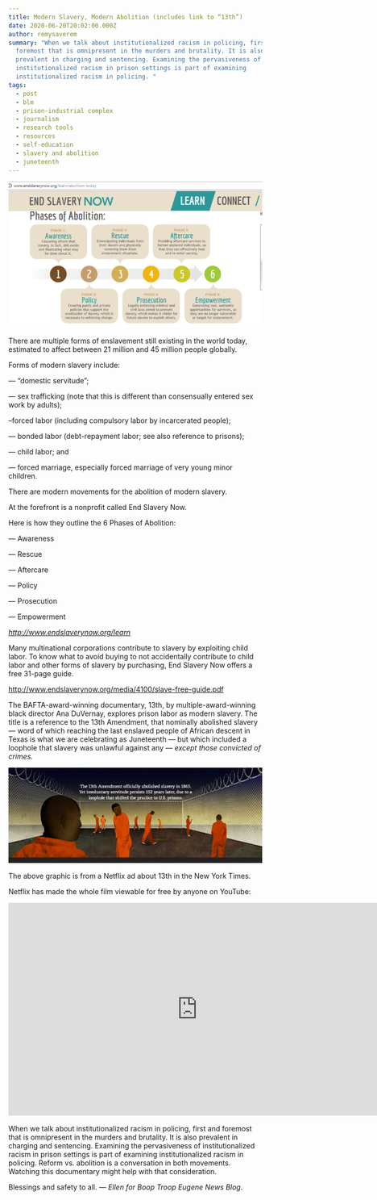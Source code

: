 ```yaml
---
title: Modern Slavery, Modern Abolition (includes link to “13th”)
date: 2020-06-20T20:02:00.000Z
author: remysaverem
summary: "When we talk about institutionalized racism in policing, first and
  foremost that is omnipresent in the murders and brutality. It is also
  prevalent in charging and sentencing. Examining the pervasiveness of
  institutionalized racism in prison settings is part of examining
  institutionalized racism in policing. "
tags:
  - post
  - blm
  - prison-industrial complex
  - journalism
  - research tools
  - resources
  - self-education
  - slavery and abolition
  - juneteenth
---
```

![modern abolition](/static/img/modern-abolition-1-.png)

There are multiple forms of enslavement still existing in the world today, estimated to affect between 21 million and 45 million people globally.

Forms of modern slavery include:

— “domestic servitude”;

— sex trafficking (note that this is different than consensually entered sex work by adults);

–forced labor (including compulsory labor by incarcerated people);

— bonded labor (debt-repayment labor; see also reference to prisons);

— child labor; and

— forced marriage, especially forced marriage of very young minor children.

There are modern movements for the abolition of modern slavery.

At the forefront is a nonprofit called End Slavery Now.

Here is how they outline the 6 Phases of Abolition:

— Awareness

— Rescue

— Aftercare

— Policy

— Prosecution

— Empowerment

*<http://www.endslaverynow.org/learn>*

Many multinational corporations contribute to slavery by exploiting child labor. To know what to avoid buying to not accidentally contribute to child labor and other forms of slavery by purchasing, End Slavery Now offers a free 31-page guide.

<http://www.endslaverynow.org/media/4100/slave-free-guide.pdf>

The BAFTA-award-winning documentary, 13th, by multiple-award-winning black director Ana DuVernay, explores prison labor as modern slavery. The title is a reference to the 13th Amendment, that nominally abolished slavery — word of which reaching the last enslaved people of African descent in Texas is what we are celebrating as Juneteenth — but which included a loophole that slavery was unlawful against any *— except those convicted of crimes.*

![13th loophole](/static/img/13th-loophole-1-.png)

The above graphic is from a Netflix ad about 13th in the New York Times.

Netflix has made the whole film viewable for free by anyone on YouTube:

<iframe class="youtube-player" width="750" height="422" src="https://www.youtube.com/embed/krfcq5pF8u8?version=3&amp;rel=1&amp;fs=1&amp;autohide=2&amp;showsearch=0&amp;showinfo=1&amp;iv_load_policy=1&amp;wmode=transparent" allowfullscreen="true" style="border:0;"></iframe>

When we talk about institutionalized racism in policing, first and foremost that is omnipresent in the murders and brutality. It is also prevalent in charging and sentencing. Examining the pervasiveness of institutionalized racism in prison settings is part of examining institutionalized racism in policing. Reform vs. abolition is a conversation in both movements. Watching this documentary might help with that consideration.

Blessings and safety to all. — *Ellen for Boop Troop Eugene News Blog*.